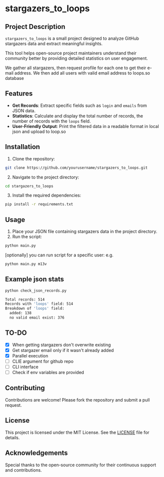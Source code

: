 # stargazers_to_loops

## Project Description

`stargazers_to_loops` is a small project designed to analyze GitHub stargazers data and extract meaningful insights. 

This tool helps open-source project maintainers understand their community better by providing detailed statistics on user engagement.

We gather all stargazers, then request profile for each one to get their e-mail address.
We then add all users with valid email address to loops.so database

## Features

- **Get Records**: Extract specific fields such as `login` and `emails` from JSON data.
- **Statistics**: Calculate and display the total number of records, the number of records with the `loops` field.
- **User-Friendly Output**: Print the filtered data in a readable format in local json and upload to loop.so

## Installation

1. Clone the repository:
````bash
git clone https://github.com/yourusername/stargazers_to_loops.git
````
2. Navigate to the project directory:
````bash
cd stargazers_to_loops
````
3. Install the required dependencies:
````bash
pip install -r requirements.txt
````

## Usage

1. Place your JSON file containing stargazers data in the project directory.
2. Run the script:
````bash
python main.py
````
[optionally] you can run script for a specific user: e.g. 
````bash
python main.py m13v
````

## Example json stats
````bash
python check_json_records.py    
````
````bash
Total records: 514
Records with 'loops' field: 514
Breakdown of 'loops' field:
  added: 138
  no valid email exist: 376
````

## TO-DO

- [x] When getting stargazers don't overwrite existing
- [x] Get stargazer email only if it wasn't already added
- [x] Parallel execution
- [ ] CLIE argument for github repo
- [ ] CLI interface
- [ ] Check if env variables are provided

## Contributing

Contributions are welcome! Please fork the repository and submit a pull request.

## License

This project is licensed under the MIT License. See the [LICENSE](LICENSE) file for details.

## Acknowledgements

Special thanks to the open-source community for their continuous support and contributions.
